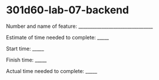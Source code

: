 # 301d60-lab-07-backend

Number and name of feature: ________________________________

Estimate of time needed to complete: _____

Start time: _____

Finish time: _____

Actual time needed to complete: _____
